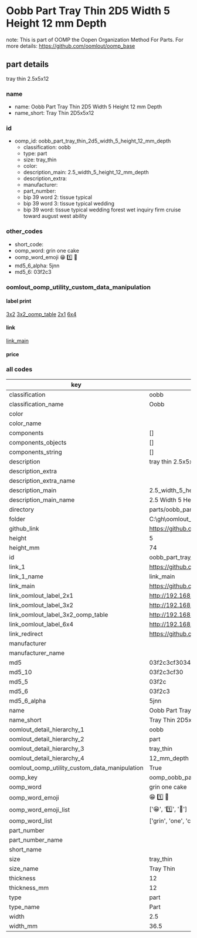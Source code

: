 # Oobb Part Tray Thin 2D5 Width 5 Height 12 mm Depth  

note: This is part of OOMP the Oopen Organization Method For Parts. For more details: https://github.com/oomlout/oomp_base

##  part details
  



tray thin 2.5x5x12



### name
* name: Oobb Part Tray Thin 2D5 Width 5 Height 12 mm Depth
* name_short: Tray Thin 2D5x5x12 
### id
* oomp_id: oobb_part_tray_thin_2d5_width_5_height_12_mm_depth
  * classification: oobb
  * type: part
  * size: tray_thin
  * color: 
  * description_main: 2.5_width_5_height_12_mm_depth
  * description_extra: 
  * manufacturer: 
  * part_number: 
  * bip 39 word 2: tissue typical
  * bip 39 word 3: tissue typical wedding
  * bip 39 word: tissue typical wedding forest wet inquiry firm cruise toward august west ability

### other_codes
* short_code: 
* oomp_word: grin one cake
* oomp_word_emoji :grin: :one: :cake:
* md5_6_alpha: 5jnn
* md5_6: 03f2c3






### oomlout_oomp_utility_custom_data_manipulation
#### label print
[3x2](http://192.168.1.245:1112/?label=oomp%205jnn)
[3x2_oomp_table](http://192.168.1.108:1112/?label=oomp%205jnn)
[2x1](http://192.168.1.242:1112/?label=oomp%205jnn)
[6x4](http://192.168.1.55:1112/?label=oomp%205jnn)    

#### link

[link_main](https://github.com/oomlout/oomlout_oobb_version_4_generated_parts/tree/main/navigation_oomp/oobb/part/tray_thin/2.5_width_5_height_12_mm_depth/part)                              

#### price







### all codes 
| key | value |  
| --- | --- |  
| classification | oobb |  
| classification_name | Oobb |  
| color |  |  
| color_name |  |  
| components | [] |  
| components_objects | [] |  
| components_string | [] |  
| description | tray thin 2.5x5x12 |  
| description_extra |  |  
| description_extra_name |  |  
| description_main | 2.5_width_5_height_12_mm_depth |  
| description_main_name | 2.5 Width 5 Height 12 mm Depth |  
| directory | parts/oobb_part_tray_thin_2d5_width_5_height_12_mm_depth |  
| folder | C:\gh\oomlout_oobb_version_4_generated_parts\parts\oobb_part_tray_thin_2d5_width_5_height_12_mm_depth |  
| github_link | https://github.com/oomlout/oomlout_oomp_part_src/tree/main/parts/oobb_part_tray_thin_2d5_width_5_height_12_mm_depth |  
| height | 5 |  
| height_mm | 74 |  
| id | oobb_part_tray_thin_2d5_width_5_height_12_mm_depth |  
| link_1 | https://github.com/oomlout/oomlout_oobb_version_4_generated_parts/tree/main/navigation_oomp/oobb/part/tray_thin/2.5_width_5_height_12_mm_depth/part |  
| link_1_name | link_main |  
| link_main | https://github.com/oomlout/oomlout_oobb_version_4_generated_parts/tree/main/navigation_oomp/oobb/part/tray_thin/2.5_width_5_height_12_mm_depth/part |  
| link_oomlout_label_2x1 | http://192.168.1.242:1112/?label=oomp%205jnn |  
| link_oomlout_label_3x2 | http://192.168.1.245:1112/?label=oomp%205jnn |  
| link_oomlout_label_3x2_oomp_table | http://192.168.1.108:1112/?label=oomp%205jnn |  
| link_oomlout_label_6x4 | http://192.168.1.55:1112/?label=oomp%205jnn |  
| link_redirect | https://github.com/oomlout/oomlout_oobb_version_4_generated_parts/tree/main/parts/oobb_tray_thin_2d5_05_12 |  
| manufacturer |  |  
| manufacturer_name |  |  
| md5 | 03f2c3cf3034aae9d37cc5b3f1faff16 |  
| md5_10 | 03f2c3cf30 |  
| md5_5 | 03f2c |  
| md5_6 | 03f2c3 |  
| md5_6_alpha | 5jnn |  
| name | Oobb Part Tray Thin 2D5 Width 5 Height 12 mm Depth |  
| name_short | Tray Thin 2D5x5x12  |  
| oomlout_detail_hierarchy_1 | oobb |  
| oomlout_detail_hierarchy_2 | part |  
| oomlout_detail_hierarchy_3 | tray_thin |  
| oomlout_detail_hierarchy_4 | 12_mm_depth |  
| oomlout_oomp_utility_custom_data_manipulation | True |  
| oomp_key | oomp_oobb_part_tray_thin_2d5_width_5_height_12_mm_depth |  
| oomp_word | grin one cake |  
| oomp_word_emoji | :grin: :one: :cake: |  
| oomp_word_emoji_list | [':grin:', ':one:', ':cake:'] |  
| oomp_word_list | ['grin', 'one', 'cake'] |  
| part_number |  |  
| part_number_name |  |  
| short_name |  |  
| size | tray_thin |  
| size_name | Tray Thin |  
| thickness | 12 |  
| thickness_mm | 12 |  
| type | part |  
| type_name | Part |  
| width | 2.5 |  
| width_mm | 36.5 |  
